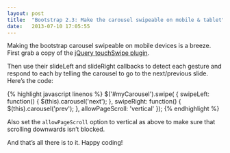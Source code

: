 ```yaml
---
layout: post
title:  "Bootstrap 2.3: Make the carousel swipeable on mobile & tablet"
date:   2013-07-10 17:05:55
---
```


Making the bootstrap carousel swipeable on mobile devices is a breeze. First grab a copy of the [jQuery touchSwipe plugin](https://github.com/mattbryson/TouchSwipe-Jquery-Plugin).

Then use their slideLeft and slideRight callbacks to detect each gesture and respond to each by telling the carousel to go to the next/previous slide. Here’s the code:

{% highlight javascript linenos %}
$('#myCarousel').swipe( {
    swipeLeft: function() {
        $(this).carousel('next');
    },
    swipeRight: function() {
        $(this).carousel('prev');
    },
    allowPageScroll: 'vertical'
});
{% endhighlight %}

Also set the `allowPageScroll` option to vertical as above to make sure that scrolling downwards isn’t blocked.

And that’s all there is to it. Happy coding!